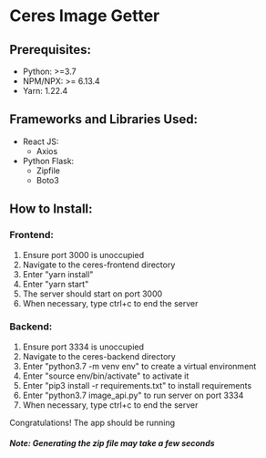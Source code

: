 # Ceres Image Getter 
## Prerequisites:
- Python: >=3.7
- NPM/NPX: >= 6.13.4
- Yarn: 1.22.4
## Frameworks and Libraries Used:
- React JS:
	- Axios
- Python Flask:
	- Zipfile
	- Boto3

##  How to Install:
### Frontend:
1. Ensure port 3000 is unoccupied 
2. Navigate to the ceres-frontend directory
3.  Enter "yarn install"
4.  Enter "yarn start"
5.  The server should start on port 3000
6. When necessary, type ctrl+c to end the server
### Backend:
1. Ensure port 3334 is unoccupied
2. Navigate to the ceres-backend directory
3. Enter "python3.7 -m venv env" to create a virtual environment
4. Enter "source env/bin/activate" to activate it
5. Enter "pip3 install -r requirements.txt" to install requirements
6. Enter "python3.7 image_api.py" to run server on port 3334
7. When necessary, type ctrl+c to end the server

Congratulations! The app should be running

##### Note: Generating the zip file may take a few seconds